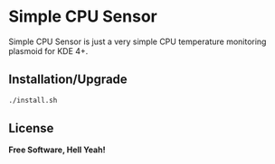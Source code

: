 Simple CPU Sensor
=========

Simple CPU Sensor is just a very simple CPU temperature monitoring plasmoid for KDE 4+.

Installation/Upgrade
--------------
```sh
./install.sh
```

License
----

**Free Software, Hell Yeah!**
